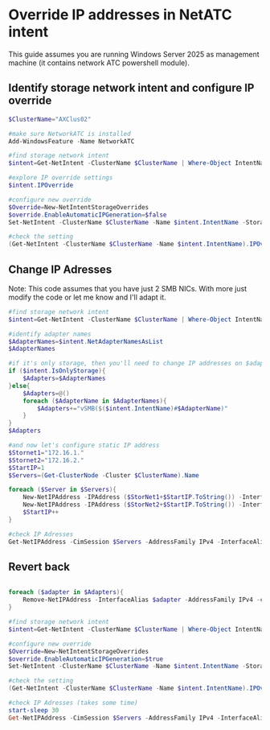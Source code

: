 # Override IP addresses in NetATC intent

This guide assumes you are running Windows Server 2025 as management machine (it contains network ATC powershell module).

## Identify storage network intent and configure IP override

```PowerShell
$ClusterName="AXClus02"

#make sure NetworkATC is installed
Add-WindowsFeature -Name NetworkATC

#find storage network intent
$intent=Get-NetIntent -ClusterName $ClusterName | Where-Object IntentName -like *storage*

#explore IP override settings
$intent.IPOverride

#configure new override
$Override=New-NetIntentStorageOverrides
$override.EnableAutomaticIPGeneration=$false
Set-NetIntent -ClusterName $ClusterName -Name $intent.IntentName -StorageOverrides $override

#check the setting
(Get-NetIntent -ClusterName $ClusterName -Name $intent.IntentName).IPOverride

```

## Change IP Adresses

Note: This code assumes that you have just 2 SMB NICs. With more just modify the code or let me know and I'll adapt it.

```PowerShell
#find storage network intent
$intent=Get-NetIntent -ClusterName $ClusterName | Where-Object IntentName -like *storage*

#identify adapter names
$AdapterNames=$intent.NetAdapterNamesAsList
$AdapterNames

#if it's only storage, then you'll need to change IP addresses on $adapternames. If it's converged, then adapters will be vSMB(intentname)
if ($intent.IsOnlyStorage){
    $Adapters=$AdapterNames
}else{
    $Adapters=@()
    foreach ($AdapterName in $AdapterNames){
        $Adapters+="vSMB($($intent.IntentName)#$AdapterName)"
    }
}
$Adapters

#and now let's configure static IP address
$Stornet1="172.16.1."
$Stornet2="172.16.2."
$StartIP=1
$Servers=(Get-ClusterNode -Cluster $ClusterName).Name

foreach ($Server in $Servers){
    New-NetIPAddress -IPAddress ($StorNet1+$StartIP.ToString()) -InterfaceAlias $Adapters[0] -CimSession $Server -PrefixLength 24
    New-NetIPAddress -IPAddress ($StorNet2+$StartIP.ToString()) -InterfaceAlias $Adapters[1] -CimSession $Server -PrefixLength 24
    $StartIP++
}

#check IP Adresses
Get-NetIPAddress -CimSession $Servers -AddressFamily IPv4 -InterfaceAlias vsmb* | Select IPAddress,Interfacealias,PSComputername

```

## Revert back

```PowerShell

foreach ($adapter in $Adapters){
    Remove-NetIPAddress -InterfaceAlias $adapter -AddressFamily IPv4 -cimsession $Servers -Confirm:0
}

#find storage network intent
$intent=Get-NetIntent -ClusterName $ClusterName | Where-Object IntentName -like *storage*

#configure new override
$Override=New-NetIntentStorageOverrides
$override.EnableAutomaticIPGeneration=$true
Set-NetIntent -ClusterName $ClusterName -Name $intent.IntentName -StorageOverrides $override

#check the setting
(Get-NetIntent -ClusterName $ClusterName -Name $intent.IntentName).IPOverride

#check IP Adresses (takes some time)
start-sleep 30
Get-NetIPAddress -CimSession $Servers -AddressFamily IPv4 -InterfaceAlias vsmb* | Select IPAddress,Interfacealias,PSComputername

```